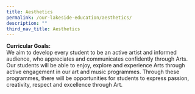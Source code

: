 ```yaml
---
title: Aesthetics
permalink: /our-lakeside-education/aesthetics/
description: ""
third_nav_title: Aesthetics
---
```

<b>Curricular Goals:</b>
<br>
We aim to develop every student to be an active artist and informed audience, who appreciates and communicates confidently through Arts. Our students will be able to enjoy, explore and experience Arts through active engagement in our art and music programmes. Through these programmes, there will be opportunities for students to express passion, creativity, respect and excellence through Art.